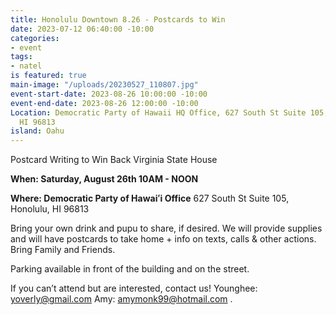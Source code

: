 ```yaml
---
title: Honolulu Downtown 8.26 - Postcards to Win
date: 2023-07-12 06:40:00 -10:00
categories:
- event
tags:
- natel
is featured: true
main-image: "/uploads/20230527_110807.jpg"
event-start-date: 2023-08-26 10:00:00 -10:00
event-end-date: 2023-08-26 12:00:00 -10:00
Location: Democratic Party of Hawaii HQ Office, 627 South St Suite 105, Honolulu,
  HI 96813
island: Oahu
---
```


Postcard Writing to Win Back Virginia State House

**When: Saturday, August 26th 10AM - NOON**

**Where: Democratic Party of Hawaiʻi Office** 627 South St Suite 105, Honolulu, HI 96813

Bring your own drink and pupu to share, if desired. We will provide supplies and will have postcards to take home + info on texts, calls & other actions. Bring Family and Friends.

Parking available in front of the building and on the street.

If you can’t attend but are interested, contact us! Younghee: yoverly@gmail.com Amy: amymonk99@hotmail.com .